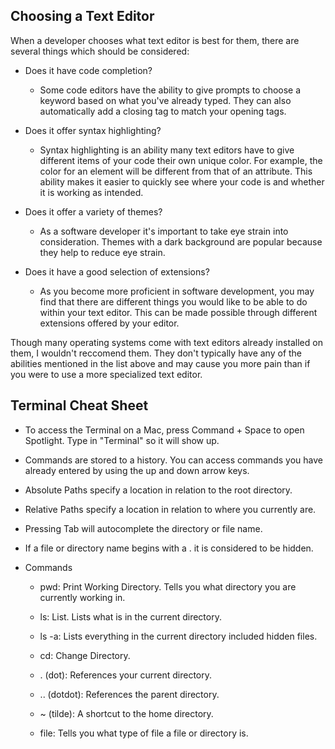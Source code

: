 ## Choosing a Text Editor
 When a developer chooses what text editor is best for them, there are several things which should be considered:
 * Does it have code completion?
 
    * Some code editors have the ability to give prompts to choose a keyword based on what you've already typed.  They can also automatically add a closing tag to match your opening tags.
 
 * Does it offer syntax highlighting?
    
     * Syntax highlighting is an ability many text editors have to give different items of your code their own unique color. For example, the color for an element will be different from that of an attribute. This ability makes it easier to quickly see where your code is and whether it is working as intended.
     
* Does it offer a variety of themes?
    
    * As a software developer it's important to take eye strain into consideration.  Themes with a dark background are popular because they help to reduce eye strain.
    
* Does it have a good selection of extensions?
 
   * As you become more proficient in software development, you may find that there are different things you would like to be able to do within your text editor.  This can be made possible through different extensions offered by your editor.  
   
   
Though many operating systems come with text editors already installed on them, I wouldn't reccomend them.  They don't typically have any of the abilities mentioned in the list above and may cause you more pain than if you were to use a more specialized text editor.

## Terminal Cheat Sheet

* To access the Terminal on a Mac, press Command + Space to open Spotlight. Type in "Terminal" so it will show up.

* Commands are stored to a history.  You can access commands you have already entered by using the up and down arrow keys.

* Absolute Paths specify a location in relation to the root directory.

* Relative Paths specify a location in relation to where you currently are.

* Pressing Tab will autocomplete the directory or file name.

* If a file or directory name begins with a . it is considered to be hidden.

* Commands

  * pwd: Print Working Directory. Tells you what directory you are currently working in.
  
  * ls: List. Lists what is in the current directory.
  
  * ls -a: Lists everything in the current directory included hidden files.
  
  * cd: Change Directory.
  
  * . (dot): References your current directory.
  
  * .. (dotdot): References the parent directory.
  
  * ~ (tilde): A shortcut to the home directory.
  
  * file: Tells you what type of file a file or directory is.
 
